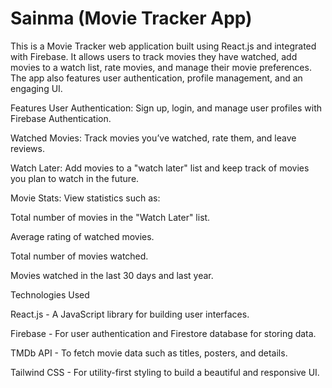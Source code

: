 # Sainma (Movie Tracker App)
This is a Movie Tracker web application built using React.js and integrated with Firebase. It allows users to track movies they have watched, add movies to a watch list, rate movies, and manage their movie preferences. The app also features user authentication, profile management, and an engaging UI.

Features
User Authentication: Sign up, login, and manage user profiles with Firebase Authentication.

Watched Movies: Track movies you’ve watched, rate them, and leave reviews.

Watch Later: Add movies to a "watch later" list and keep track of movies you plan to watch in the future.

Movie Stats: View statistics such as:

Total number of movies in the "Watch Later" list.

Average rating of watched movies.

Total number of movies watched.

Movies watched in the last 30 days and last year.

Technologies Used

React.js - A JavaScript library for building user interfaces.

Firebase - For user authentication and Firestore database for storing data.

TMDb API - To fetch movie data such as titles, posters, and details.

Tailwind CSS - For utility-first styling to build a beautiful and responsive UI.
